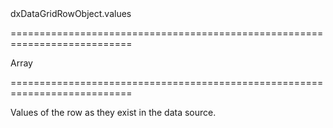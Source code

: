 <!--id-->dxDataGridRowObject.values<!--/id-->
===========================================================================
<!--type-->Array<any><!--/type-->
===========================================================================

<!--shortDescription-->
Values of the row as they exist in the data source.
<!--/shortDescription-->

<!--fullDescription-->

<!--/fullDescription-->